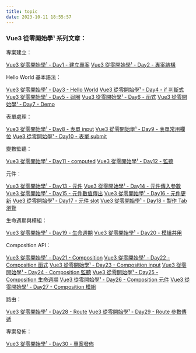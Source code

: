 ```yaml
---
title: topic
date: 2023-10-11 18:55:57
---
```


### Vue3 從零開始學¹ 系列文章：

專案建立：

[Vue3 從零開始學¹ - Day1 - 建立專案](https://ithelp.ithome.com.tw/articles/10314194)
[Vue3 從零開始學¹ - Day2 - 專案結構](https://ithelp.ithome.com.tw/articles/10314313)

Hello World 基本語法：

[Vue3 從零開始學¹ - Day3 - Hello World](https://ithelp.ithome.com.tw/articles/10314697)
[Vue3 從零開始學¹ - Day4 - if 判斷式](https://ithelp.ithome.com.tw/articles/10314891)
[Vue3 從零開始學¹ - Day5 - 迴圈](https://ithelp.ithome.com.tw/articles/10315182)
[Vue3 從零開始學¹ - Day6 - 函式](https://ithelp.ithome.com.tw/articles/10315406)
[Vue3 從零開始學¹ - Day7 - Demo](https://ithelp.ithome.com.tw/articles/10315665)

表單處理：

[Vue3 從零開始學¹ - Day8 - 表單 input](https://ithelp.ithome.com.tw/articles/10315825)
[Vue3 從零開始學¹ - Day9 - 表單常用欄位](https://ithelp.ithome.com.tw/articles/10316202)
[Vue3 從零開始學¹ - Day10 - 表單 submit](https://ithelp.ithome.com.tw/articles/10316265)

變數監聽：

[Vue3 從零開始學¹ - Day11 - computed](https://ithelp.ithome.com.tw/articles/10316492)
[Vue3 從零開始學¹ - Day12 - 監聽](https://ithelp.ithome.com.tw/articles/10316493)

元件：

[Vue3 從零開始學¹ - Day13 - 元件](https://ithelp.ithome.com.tw/articles/10316494)
[Vue3 從零開始學¹ - Day14 - 元件傳入參數](https://ithelp.ithome.com.tw/articles/10316495)
[Vue3 從零開始學¹ - Day15 - 元件數值傳出](https://ithelp.ithome.com.tw/articles/10316496)
[Vue3 從零開始學¹ - Day16 - 元件更新](https://ithelp.ithome.com.tw/articles/10316497)
[Vue3 從零開始學¹ - Day17 - 元件 slot](https://ithelp.ithome.com.tw/articles/10316498)
[Vue3 從零開始學¹ - Day18 - 製作 Tab 瀏覽](https://ithelp.ithome.com.tw/articles/10316499)

生命週期與模組：

[Vue3 從零開始學¹ - Day19 - 生命週期](https://ithelp.ithome.com.tw/articles/10316501)
[Vue3 從零開始學¹ - Day20 - 模組共用](https://ithelp.ithome.com.tw/articles/10316504)

Composition API：

[Vue3 從零開始學¹ - Day21 - Composition](https://ithelp.ithome.com.tw/articles/10316506)
[Vue3 從零開始學¹ - Day22 - Composition 函式](https://ithelp.ithome.com.tw/articles/10316525)
[Vue3 從零開始學¹ - Day23 - Composition input](https://ithelp.ithome.com.tw/articles/10316526)
[Vue3 從零開始學¹ - Day24 - Composition 監聽](https://ithelp.ithome.com.tw/articles/10316527)
[Vue3 從零開始學¹ - Day25 - Composition 生命週期](https://ithelp.ithome.com.tw/articles/10316529)
[Vue3 從零開始學¹ - Day26 - Composition 元件](https://ithelp.ithome.com.tw/articles/10316530)
[Vue3 從零開始學¹ - Day27 - Composition 模組](https://ithelp.ithome.com.tw/articles/10316531)

路由：

[Vue3 從零開始學¹ - Day28 - Route](https://ithelp.ithome.com.tw/articles/10316532)
[Vue3 從零開始學¹ - Day29 - Route 參數傳遞](https://ithelp.ithome.com.tw/articles/10316533)

專案發佈：

[Vue3 從零開始學¹ - Day30 - 專案發佈](https://ithelp.ithome.com.tw/articles/10316534)